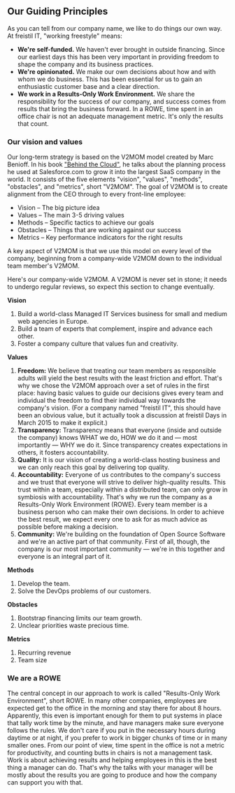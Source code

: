 ## Our Guiding Principles

As you can tell from our company name, we like to do things our own way.  At
freistil IT, "working freestyle" means:

* __We're self-funded.__ We haven't ever brought in outside financing. Since our
  earliest days this has been very important in providing freedom to shape the
  company and its business practices.
* __We're opinionated.__ We make our own decisions about how and with whom we do
  business. This has been essential for us to gain an enthusiastic customer base
  and a clear direction.
* __We work in a Results-Only Work Environment.__ We share the responsibility
  for the success of our company, and success comes from results that bring the
  business forward. In a ROWE, time spent in an office chair is not an
  adequate management metric. It's only the results that count.


### Our vision and values

Our long-term strategy is based on the V2MOM model created by Marc Benioff. In
his book ["Behind the Cloud"][behindthecloud], he talks about the planning
process he used at Salesforce.com to grow it into the largest SaaS company in
the world. It consists of the five elements "vision", "values", "methods",
"obstacles", and "metrics", short "V2MOM". The goal of V2MOM is to create
alignment from the CEO through to every front-line employee:

* Vision – The big picture idea
* Values – The main 3-5 driving values
* Methods – Specific tactics to achieve our goals
* Obstacles – Things that are working against our success
* Metrics – Key performance indicators for the right results

[behindthecloud]: http://www.amazon.com/Behind-Cloud-Salesforce-com-Billion-Dollar-Company/dp/0470521163

A key aspect of V2MOM is that we use this model on every level of the company,
beginning from a company-wide V2MOM down to the individual team member's V2MOM.

Here's our company-wide V2MOM. A V2MOM is never set in stone; it needs to
undergo regular reviews, so expect this section to change eventually.

**Vision**

1. Build a world-class Managed IT Services business for small and medium web
   agencies in Europe.
2. Build a team of experts that complement, inspire and advance each other.
3. Foster a company culture that values fun and creativity.


**Values**

1. __Freedom:__ We believe that treating our team members as responsible adults
   will yield the best results with the least friction and effort. That's why we
   chose the V2MOM approach over a set of rules in the first place: having basic
   values to guide our decisions gives every team and individual the freedom to
   find their individual way towards the company's vision. (For a company named
   "freistil IT", this should have been an obvious value, but it actually took a
   discussion at freistil Days in March 2015 to make it explicit.)
2. __Transparency:__ Transparency means that everyone (inside and outside the
   company) knows WHAT we do, HOW we do it and — most importantly — WHY we do
   it. Since transparency creates expectations in others, it fosters
   accountability.
3. __Quality:__ It is our vision of creating a world-class hosting business and
   we can only reach this goal by delivering top quality.
4. __Accountability:__ Everyone of us contributes to the company's success and
   we trust that everyone will strive to deliver high-quality results. This
   trust within a team, especially within a distributed team, can only grow in
   symbiosis with accountability. That's why we run the company as a
   Results-Only Work Environment (ROWE). Every team member is a business person
   who can make their own decisions. In order to achieve the best result, we
   expect every one to ask for as much advice as possible before making a
   decision.
5. __Community:__ We're building on the foundation of Open Source Software and
   we're an active part of that community. First of all, though, the company is
   our most important community — we're in this together and everyone is an
   integral part of it.

**Methods**

1. Develop the team.
2. Solve the DevOps problems of our customers.

**Obstacles**

1. Bootstrap financing limits our team growth.
2. Unclear priorities waste precious time.

**Metrics**

1. Recurring revenue
2. Team size


### We are a ROWE

The central concept in our approach to work is called "Results-Only Work
Environment", short ROWE. In many other companies, employees are expected get to
the office in the morning and stay there for about 8 hours. Apparently, this
even is important enough for them to put systems in place that tally work time
by the minute, and have managers make sure everyone follows the rules. We don't
care if you put in the necessary hours during daytime or at night, if you prefer
to work in bigger chunks of time or in many smaller ones. From our point of
view, time spent in the office is not a metric for productivity, and counting
butts in chairs is not a management task. Work is about achieving results and
helping employees in this is the best thing a manager can do. That's why the
talks with your manager will be mostly about the results you are going to
produce and how the company can support you with that.
